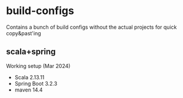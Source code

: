 # build-configs
Contains a bunch of build configs without the actual projects for quick copy&amp;past'ing

## scala+spring

Working setup (Mar 2024)

* Scala 2.13.11 
* Spring Boot 3.2.3
* maven 14.4

